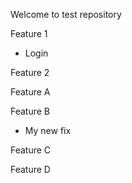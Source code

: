 Welcome to test repository

Feature 1
- Login

Feature 2

Feature A

Feature B
- My new fix

Feature C

Feature D